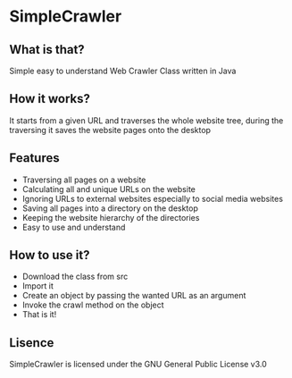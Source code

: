 # SimpleCrawler

## What is that?

Simple easy to understand Web Crawler Class written in Java

## How it works?

It starts from a given URL and traverses the whole website tree, during the traversing it
saves the website pages onto the desktop

## Features

* Traversing all pages on a website
* Calculating all and unique URLs on the website
* Ignoring URLs to external websites especially to social media websites
* Saving all pages into a directory on the desktop
* Keeping the website hierarchy of the directories
* Easy to use and understand

## How to use it?

* Download the class from src
* Import it
* Create an object by passing the wanted URL as an argument
* Invoke the crawl method on the object
* That is it!

## Lisence

SimpleCrawler is licensed under the GNU General Public License v3.0
